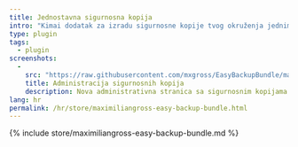 ```yaml
---
title: Jednostavna sigurnosna kopija
intro: "Kimai dodatak za izradu sigurnosne kopije tvog okruženja jednim pritiskom."
type: plugin
tags:
  - plugin
screenshots:
  - 
    src: "https://raw.githubusercontent.com/mxgross/EasyBackupBundle/master/screenshot.jpg"
    title: Administracija sigurnosnih kopija
    description: Nova administrativna stranica sa sigurnosnim kopijama 
lang: hr
permalink: /hr/store/maximiliangross-easy-backup-bundle.html
---
```


{% include store/maximiliangross-easy-backup-bundle.md %}

